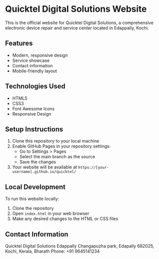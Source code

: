 # Quicktel Digital Solutions Website

This is the official website for Quicktel Digital Solutions, a comprehensive electronic device repair and service center located in Edappally, Kochi.

## Features

- Modern, responsive design
- Service showcase
- Contact information
- Mobile-friendly layout

## Technologies Used

- HTML5
- CSS3
- Font Awesome Icons
- Responsive Design

## Setup Instructions

1. Clone this repository to your local machine
2. Enable GitHub Pages in your repository settings:
   - Go to Settings > Pages
   - Select the main branch as the source
   - Save the changes
3. Your website will be available at `https://[your-username].github.io/quicktel/`

## Local Development

To run this website locally:
1. Clone the repository
2. Open `index.html` in your web browser
3. Make any desired changes to the HTML or CSS files

## Contact Information

Quicktel Digital Solutions
Edappally Changapuzha park,
Edapally 682025,
Kochi, Kerala, Bharath
Phone: +91 9645141234 
